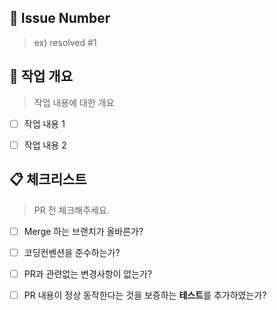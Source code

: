 ## 📕 Issue Number

> ex) resolved #1

## 📙 작업 개요

> 작업 내용에 대한 개요

- [ ] 작업 내용 1
- [ ] 작업 내용 2


## 📋 체크리스트

> PR 전 체크해주세요.

- [ ] Merge 하는 브랜치가 올바른가?
- [ ] 코딩컨벤션을 준수하는가?
- [ ] PR과 관련없는 변경사항이 없는가?
- [ ] PR 내용이 정상 동작한다는 것을 보증하는 **테스트**를 추가하였는가?


